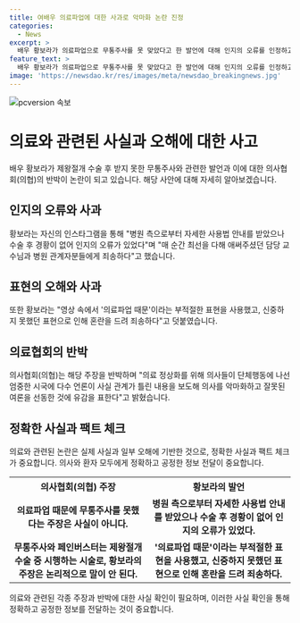 ```yaml
---
title: 여배우 의료파업에 대한 사과로 악마화 논란 진정
categories:
  - News
excerpt: >
  배우 황보라가 의료파업으로 무통주사를 못 맞았다고 한 발언에 대해 인지의 오류를 인정하고 사과했다. 또한 표현상의 실수로 혼란을 드려 죄송하다고 덧붙였다. 의사협회는 해당 발언을 반박하며 사실과 다른 보도로 의사들을 악마화하고 잘못된 여론을 선동했다고 비판했다. 황보라는 앞으로는 유의하여 발언하겠다고 밝혔고, 의협은 정정보도를 요청했다.
feature_text: >
  배우 황보라가 의료파업으로 무통주사를 못 맞았다고 한 발언에 대해 인지의 오류를 인정하고 사과했다. 또한 표현상의 실수로 혼란을 드려 죄송하다고 덧붙였다. 의사협회는 해당 발언을 반박하며 사실과 다른 보도로 의사들을 악마화하고 잘못된 여론을 선동했다고 비판했다. 황보라는 앞으로는 유의하여 발언하겠다고 밝혔고, 의협은 정정보도를 요청했다.
image: 'https://newsdao.kr/res/images/meta/newsdao_breakingnews.jpg'
---
```


<p><img src="https://newsdao.kr/res/images/meta/newsdao_breakingnews.jpg" alt="pcversion 속보" /></p>

<h1>의료와 관련된 사실과 오해에 대한 사고</h1>

<p data-ke-size="size16">배우 황보라가 제왕절개 수술 후 받지 못한 무통주사와 관련한 발언과 이에 대한 의사협회(의협)의 반박이 논란이 되고 있습니다. 해당 사안에 대해 자세히 알아보겠습니다.</p>

<h2 data-ke-size="size26">인지의 오류와 사과</h2>

<p data-ke-size="size16">황보라는 자신의 인스타그램을 통해 "병원 측으로부터 자세한 사용법 안내를 받았으나 수술 후 경황이 없어 인지의 오류가 있었다"며 "매 순간 최선을 다해 애써주셨던 담당 교수님과 병원 관계자분들에게 죄송하다"고 했습니다.</p>

<h2 data-ke-size="size26">표현의 오해와 사과</h2>

<p data-ke-size="size16">또한 황보라는 "영상 속에서 '의료파업 때문'이라는 부적절한 표현을 사용했고, 신중하지 못했던 표현으로 인해 혼란을 드려 죄송하다"고 덧붙였습니다.</p>

<h2 data-ke-size="size26">의료협회의 반박</h2>

<p data-ke-size="size16">의사협회(의협)는 해당 주장을 반박하며 "의료 정상화를 위해 의사들이 단체행동에 나선 엄중한 시국에 다수 언론이 사실 관계가 틀린 내용을 보도해 의사를 악마화하고 잘못된 여론을 선동한 것에 유감을 표한다"고 밝혔습니다.</p>

<h2 data-ke-size="size26">정확한 사실과 팩트 체크</h2>

<p data-ke-size="size16">의료와 관련된 논란은 실제 사실과 일부 오해에 기반한 것으로, 정확한 사실과 팩트 체크가 중요합니다. 의사와 환자 모두에게 정확하고 공정한 정보 전달이 중요합니다.</p>

<table>
  <tr>
    <th>의사협회(의협) 주장</th>
    <th>황보라의 발언</th>
  </tr>
  <tr>
    <td style="text-align: center; height: 17px;"><b>의료파업 때문에 무통주사를 못했다는 주장은 사실이 아니다.</b></td>
    <td style="text-align: center; height: 17px;"><b>병원 측으로부터 자세한 사용법 안내를 받았으나 수술 후 경황이 없어 인지의 오류가 있었다.</b></td>
  </tr>
  <tr>
    <td style="text-align: center; height: 17px;"><b>무통주사와 페인버스터는 제왕절개 수술 중 시행하는 시술로, 황보라의 주장은 논리적으로 말이 안 된다.</b></td>
    <td style="text-align: center; height: 17px;"><b>'의료파업 때문'이라는 부적절한 표현을 사용했고, 신중하지 못했던 표현으로 인해 혼란을 드려 죄송하다.</b></td>
  </tr>
</table>

<p data-ke-size="size16">의료와 관련된 각종 주장과 반박에 대한 사실 확인이 필요하며, 이러한 사실 확인을 통해 정확하고 공정한 정보를 전달하는 것이 중요합니다.</p>

